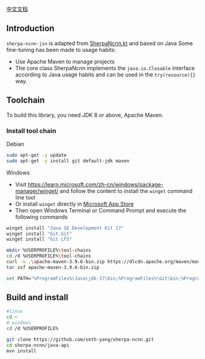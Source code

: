 [中文文档](README.md)
## Introduction
`sherpa-ncnn-jin` is adapted from [SherpaNcnn.kt](../android/SherpaNcnn/app/src/main/java/com/k2fsa/sherpa/ncnn/SherpaNcnn.kt) and based on Java Some fine-tuning has been made to usage habits:
- Use Apache Maven to manage projects
- The core class SherpaNcnn implements the `java.io.Closable` interface according to Java usage habits and can be used in the `try(resource){}` way.

## Toolchain
To build this library, you need JDK 8 or above, Apache Maven.
### Install tool chain
Debian
```bash
sudo apt-get -y update
sudo apt-get -y install git default-jdk maven
```
Windows

- Visit https://learn.microsoft.com/zh-cn/windows/package-manager/winget/ and follow the content to install the `winget` command line tool
- Or install `winget` directly in [Microsoft App Store](https://www.microsoft.com/p/app-installer/9nblggh4nns1#activetab=pivot:overviewtab)
- Then open Windows Terminal or Command Prompt and execute the following commands
```bash
winget install "Java SE Development Kit 17"
winget install "Git.Git"
winget install "Git LFS"

mkdir %USERPROFILE%\tool-chains
cd /d %USERPROFILE%\tool-chains
curl -o .\apache-maven-3.9.6-bin.zip https://dlcdn.apache.org/maven/maven-3/3.9.6/binaries/apache-maven-3.9.6-bin.zip
tar zxf apache-maven-3.9.6-bin.zip

set PATH="%ProgramFiles%\Java\jdk-17\bin;%ProgramFiles%\Git\bin;%ProgramFiles%\Git LFS;%USERPROFILE%\tool-chains\apache-maven-3.9.6\bin;% PATH%"
```

## Build and install
```bash
#linux
cd ~
# windows
cd /d %USERPROFILE%

git clone https://github.com/seth-yang/sherpa-ncnn.git
cd sherpa-ncnn/java-api
mvn install
```